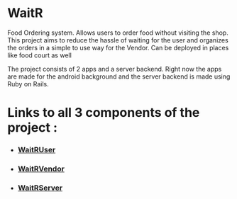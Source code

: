 # WaitR
Food Ordering system. Allows users to order food without visiting the shop. This project aims to reduce the hassle of waiting for the user and organizes the orders in a simple to use way for the Vendor. Can be deployed in places like food court as well

The project consists of 2 apps and a server backend. Right now the apps are made for the android background and the server backend is made using Ruby on Rails.

# Links to all 3 components of the project :
 - ### [WaitRUser](https://github.com/mananwason/UserApp)

 - ### [WaitRVendor](https://github.com/krngrvr09/VendorApp)

 - ### [WaitRServer](https://github.com/krngrvr09/TestDashboard)

